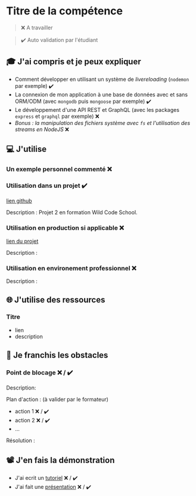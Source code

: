 # Titre de la compétence

> ❌ A travailler

> ✔️ Auto validation par l'étudiant

## 🎓 J'ai compris et je peux expliquer

- Comment développer en utilisant un système de _livereloading_ (`nodemon` par exemple) ✔️
- La connexion de mon application à une base de données avec et sans ORM/ODM (avec `mongodb` puis `mongoose` par exemple) ✔️
- Le développement d'une API REST et GraphQL (avec les packages `express` et `graphql` par exemple) ❌
- _Bonus : la manipulation des fichiers système avec `fs` et l'utilisation des streams en NodeJS_ ❌

## 💻 J'utilise

### Un exemple personnel commenté ❌

<!-- app.use(
  cors({
    origin: process.env.FRONTEND_URL ?? "http://localhost:3000",
    optionsSuccessStatus: 200,
  })
);

app.use(express.json());

// Serve REACT APP
app.use(express.static(path.join(__dirname, "..", "..", "frontend", "dist")));

// API routes
app.use(router);

// Redirect all requests to the REACT app
app.get("*", (req, res) => {
  res.sendFile(
    path.join(__dirname, "..", "..", "frontend", "dist", "index.html")
  );
}); -->

### Utilisation dans un projet ✔️

[lien github](https://github.com/TheoMicaletti/Mealme.git)

Description : Projet 2 en formation Wild Code School.

### Utilisation en production si applicable ❌

[lien du projet](...)

Description :

### Utilisation en environement professionnel ❌

Description :

## 🌐 J'utilise des ressources

### Titre

- lien
- description

## 🚧 Je franchis les obstacles

### Point de blocage ❌ / ✔️

Description:

Plan d'action : (à valider par le formateur)

- action 1 ❌ / ✔️
- action 2 ❌ / ✔️
- ...

Résolution :

## 📽️ J'en fais la démonstration

- J'ai ecrit un [tutoriel](...) ❌ / ✔️
- J'ai fait une [présentation](...) ❌ / ✔️
